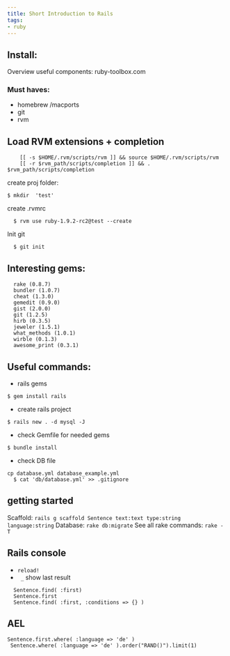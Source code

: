 ```yaml
---
title: Short Introduction to Rails
tags:
- ruby
---
```


## Install:

Overview useful components: ruby-toolbox.com

### Must haves:
* homebrew /macports
* git
* rvm


## Load RVM extensions + completion
```
    [[ -s $HOME/.rvm/scripts/rvm ]] && source $HOME/.rvm/scripts/rvm
    [[ -r $rvm_path/scripts/completion ]] && . $rvm_path/scripts/completion
```

create proj folder:
 ```
 $ mkdir  'test'
```

create .rvmrc
```
  $ rvm use ruby-1.9.2-rc2@test --create
```

Init git

```
  $ git init
```

## Interesting gems:
```
  rake (0.8.7)
  bundler (1.0.7)
  cheat (1.3.0)
  gemedit (0.9.0)
  gist (2.0.0)
  git (1.2.5)
  hirb (0.3.5)
  jeweler (1.5.1)
  what_methods (1.0.1)
  wirble (0.1.3)
  awesome_print (0.3.1)
```

## Useful commands:

* rails gems
```
$ gem install rails
```

* create rails project
```
$ rails new . -d mysql -J
```

* check Gemfile for needed gems
```
$ bundle install
```

* check DB file

```
cp database.yml database_example.yml
  $ cat 'db/database.yml' >> .gitignore
```

## getting started

Scaffold: `rails g scaffold Sentence text:text type:string language:string`
Database: `rake db:migrate`
See all rake commands: `rake -T`

## Rails console

* `reload!`
* ` _`   show last result


```
  Sentence.find( :first)
  Sentence.first
  Sentence.find( :first, :conditions => {} )
 ```

 ## AEL
```
Sentence.first.where( :language => 'de' )
 Sentence.where( :language => 'de' ).order("RAND()").limit(1)
```
